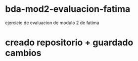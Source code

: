 # bda-mod2-evaluacion-fatima
ejercicio de evaluacion de modulo 2 de fatima

# creado repositorio + guardado cambios